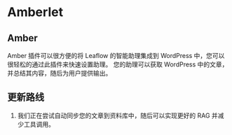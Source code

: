 # Amberlet

## Amber
Amber 插件可以很方便的将 Leaflow 的智能助理集成到 WordPress 中，您可以很轻松的通过此插件来快速设置助理。
您的助理可以获取 WordPress 中的文章，并总结其内容，随后为用户提供输出。

## 更新路线
1. 我们正在尝试自动同步您的文章到资料库中，随后可以实现更好的 RAG 并减少工具调用。